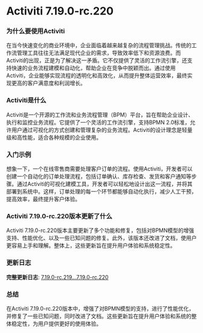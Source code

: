 # Activiti 7.19.0-rc.220
### 为什么要使用Activiti

在当今快速变化的商业环境中，企业面临着越来越复杂的流程管理挑战。传统的工作流管理工具往往无法满足现代企业的需求，导致效率低下和资源浪费。而Activiti的出现，正是为了解决这一矛盾。它不仅提供了灵活的工作流引擎，还支持快速的业务流程建模和自动化，帮助企业在竞争中脱颖而出。通过使用Activiti，企业能够实现流程的透明化和高效化，从而提升整体运营效率，最终实现更高的客户满意度和利润增长。

### Activiti是什么

Activiti是一个开源的工作流和业务流程管理（BPM）平台，旨在帮助企业设计、执行和监控业务流程。它提供了一个灵活的工作流引擎，支持BPMN 2.0标准，允许用户通过可视化的方式创建和管理复杂的业务流程。Activiti的设计理念是轻量级和高性能，适合各种规模的企业使用。

### 入门示例

想象一下，一个在线零售商需要处理客户订单的流程。使用Activiti，开发者可以创建一个自动化的订单处理流程，包括订单确认、库存检查、发货和客户通知等步骤。通过Activiti的可视化建模工具，开发者可以轻松地设计出这一流程，并将其部署到系统中。这样，订单处理的每一个环节都能够自动化执行，减少人工干预，提高效率，最终提升客户体验。

### Activiti 7.19.0-rc.220版本更新了什么

Activiti 7.19.0-rc.220版本主要更新了多个功能和修复，包括对BPMN模型的增强支持、性能优化、以及一些已知问题的修复。此外，该版本还改进了文档，使用户更容易上手和理解。整体上，这些更新旨在提升用户体验和系统稳定性。

### 更新日志

**完整更新日志**: [7.19.0-rc.219...7.19.0-rc.220](https://github.com/Activiti/Activiti/compare/7.19.0-rc.219...7.19.0-rc.220)

### 总结

在Activiti 7.19.0-rc.220版本中，增强了对BPMN模型的支持，进行了性能优化，并修复了一些已知问题，同时改进了文档。这些更新旨在提升用户体验和系统的整体稳定性，为用户提供更好的使用体验。